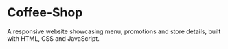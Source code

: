 # Coffee-Shop
A responsive website showcasing menu, promotions and store details, built with HTML, CSS and JavaScript.
